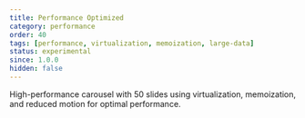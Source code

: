 ```yaml
---
title: Performance Optimized
category: performance
order: 40
tags: [performance, virtualization, memoization, large-data]
status: experimental
since: 1.0.0
hidden: false
---
```


High-performance carousel with 50 slides using virtualization, memoization, and reduced motion for optimal performance.
